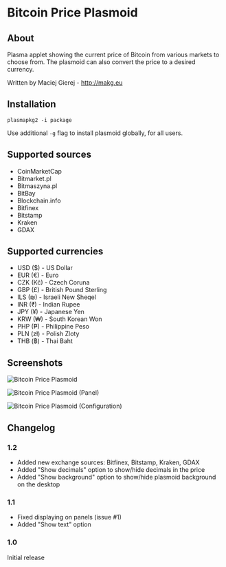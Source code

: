 # Bitcoin Price Plasmoid

## About
Plasma applet showing the current price of Bitcoin from various markets to choose from. The plasmoid can also convert the price to a desired currency.

Written by Maciej Gierej - http://makg.eu

## Installation
```
plasmapkg2 -i package
```

Use additional `-g` flag to install plasmoid globally, for all users.

## Supported sources
- CoinMarketCap
- Bitmarket.pl
- Bitmaszyna.pl
- BitBay
- Blockchain.info
- Bitfinex
- Bitstamp
- Kraken
- GDAX

## Supported currencies
- USD ($) - US Dollar
- EUR (€) - Euro
- CZK (Kč) - Czech Coruna
- GBP (£) - British Pound Sterling
- ILS (₪) - Israeli New Sheqel
- INR (₹) - Indian Rupee
- JPY (¥) - Japanese Yen
- KRW (₩) - South Korean Won
- PHP (₱) - Philippine Peso
- PLN (zł) - Polish Zloty
- THB (฿) - Thai Baht

## Screenshots
![Bitcoin Price Plasmoid](https://raw.githubusercontent.com/MakG10/plasma-applet-bitcoin-price/master/bitcoin-price-plasmoid.png)

![Bitcoin Price Plasmoid (Panel)](https://raw.githubusercontent.com/MakG10/plasma-applet-bitcoin-price/master/bitcoin-price-panel.png)

![Bitcoin Price Plasmoid (Configuration)](https://raw.githubusercontent.com/MakG10/plasma-applet-bitcoin-price/master/bitcoin-price-config.png)

## Changelog

### 1.2
- Added new exchange sources: Bitfinex, Bitstamp, Kraken, GDAX
- Added "Show decimals" option to show/hide decimals in the price
- Added "Show background" option to show/hide plasmoid background on the desktop

### 1.1
- Fixed displaying on panels (issue #1)
- Added "Show text" option

### 1.0
Initial release

